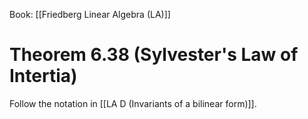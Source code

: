 Book: [[Friedberg Linear Algebra (LA)]]
# Theorem 6.38 (Sylvester's Law of Intertia)
Follow the notation in [[LA D (Invariants of a bilinear form)]].

